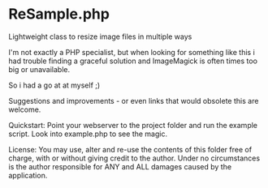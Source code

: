 ReSample.php
============

Lightweight class to resize image files in multiple ways

I'm not exactly a PHP specialist, but when looking for something like this i had trouble 
finding a graceful solution and ImageMagick is often times too big or unavailable.

So i had a go at at myself ;)

Suggestions and improvements - or even links that would obsolete this are welcome.

Quickstart: 
Point your webserver to the project folder and run the example script.
Look into example.php to see the magic.

License: 
You may use, alter and re-use the contents of this folder free of charge, with or without giving credit to the author. 
Under no circumstances is the author responsible for ANY and ALL damages caused by the application.
